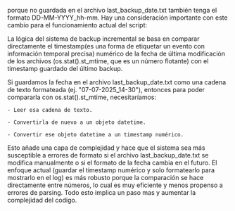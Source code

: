 porque no guardada en el archivo last_backup_date.txt también tenga el formato DD-MM-YYYY_hh-mm. Hay una consideración importante con este cambio para el funcionamiento actual del script:

La lógica del sistema de backup incremental se basa en comparar directamente el timestamp(es una forma de etiquetar un evento con información temporal precisa) numérico de la fecha de última modificación de los archivos (os.stat().st_mtime, que es un número flotante) con el timestamp guardado del último backup.

Si guardamos la fecha en el archivo last_backup_date.txt como una cadena de texto formateada (ej. "07-07-2025_14-30"), entonces para poder compararla con os.stat().st_mtime, necesitaríamos:

    - Leer esa cadena de texto.

    - Convertirla de nuevo a un objeto datetime.

    - Convertir ese objeto datetime a un timestamp numérico.

Esto añade una capa de complejidad y hace que el sistema sea más susceptible a errores de formato si el archivo last_backup_date.txt se modifica manualmente o si el formato de la fecha cambia en el futuro. El enfoque actual (guardar el timestamp numérico y solo formatearlo para mostrarlo en el log) es más robusto porque la comparación se hace directamente entre números, lo cual es muy eficiente y menos propenso a errores de parsing.
Todo esto implica un paso mas y aumentar la complejidad del codigo.